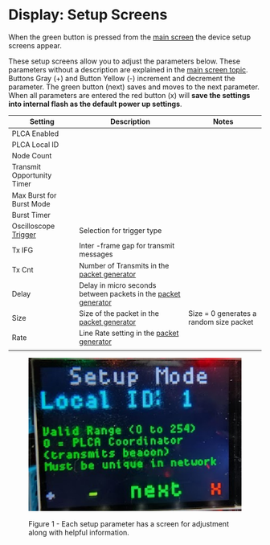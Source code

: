 # Display: Setup Screens

When the green button is pressed from the [main screen](./) the device setup screens appear.&#x20;

These setup screens allow you to adjust the parameters below. These parameters without a description are explained in the [main screen topic](./). Buttons Gray (+) and Button Yellow (-) increment and decrement the parameter. The green button (next) saves and moves to the next parameter. When all parameters are entered the red button (x) will **save the settings into internal flash as the default power up settings**.



| Setting                                            | Description                                                                                          | Notes                                   |
| -------------------------------------------------- | ---------------------------------------------------------------------------------------------------- | --------------------------------------- |
| PLCA Enabled                                       |                                                                                                      |                                         |
| PLCA Local ID                                      |                                                                                                      |                                         |
| Node Count                                         |                                                                                                      |                                         |
| Transmit Opportunity Timer                         |                                                                                                      |                                         |
| Max Burst for Burst Mode                           |                                                                                                      |                                         |
| Burst Timer                                        |                                                                                                      |                                         |
| Oscilloscope[ Trigger](../oscilloscope-trigger.md) | Selection for trigger type                                                                           |                                         |
| Tx IFG                                             | Inter -frame gap for transmit messages                                                               |                                         |
| Tx Cnt                                             | Number of Transmits in the [packet generator](../stand-alone-packet-generator.md)                    |                                         |
| Delay                                              | Delay in micro seconds between packets in the [packet generator](../stand-alone-packet-generator.md) |                                         |
| Size                                               | Size of the packet in the [packet generator](../stand-alone-packet-generator.md)                     | Size = 0 generates a random size packet |
| Rate                                               | Line Rate setting in the [packet generator](../stand-alone-packet-generator.md)                      |                                         |
|                                                    |                                                                                                      |                                         |



<figure><img src="../.gitbook/assets/setupscreen.png" alt=""><figcaption><p>Figure 1 - Each setup parameter has a screen for adjustment along with helpful information.</p></figcaption></figure>
